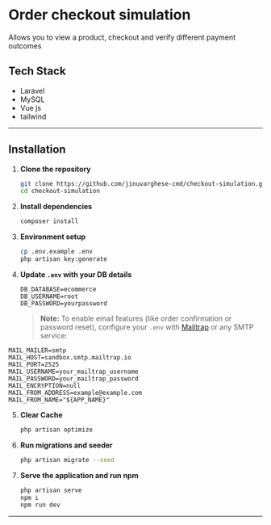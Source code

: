 # Order checkout simulation

Allows you to view a product, checkout and verify different payment outcomes

## Tech Stack

- Laravel
- MySQL
- Vue js
- tailwind
---

## Installation

1. **Clone the repository**
   ```bash
   git clone https://github.com/jinuvarghese-cmd/checkout-simulation.git
   cd checkout-simulation
   ```

2. **Install dependencies**
   ```bash
   composer install
   ```

3. **Environment setup**
   ```bash
   cp .env.example .env
   php artisan key:generate
   ```
   

4. **Update `.env` with your DB details**
   ```env
   DB_DATABASE=ecommerce
   DB_USERNAME=root
   DB_PASSWORD=yourpassword
   ```

   > **Note:** To enable email features (like order confirmation or password reset), configure your `.env` with [Mailtrap](https://mailtrap.io/) or any SMTP service:

```env
MAIL_MAILER=smtp
MAIL_HOST=sandbox.smtp.mailtrap.io
MAIL_PORT=2525
MAIL_USERNAME=your_mailtrap_username
MAIL_PASSWORD=your_mailtrap_password
MAIL_ENCRYPTION=null
MAIL_FROM_ADDRESS=example@example.com
MAIL_FROM_NAME="${APP_NAME}"
 ```

5. **Clear Cache**
   ```bash
   php artisan optimize
   ```

6. **Run migrations and seeder**
   ```bash
   php artisan migrate --seed
   ```

9. **Serve the application and run npm**
   ```bash
   php artisan serve
   npm i
   npm run dev
   ```


---
